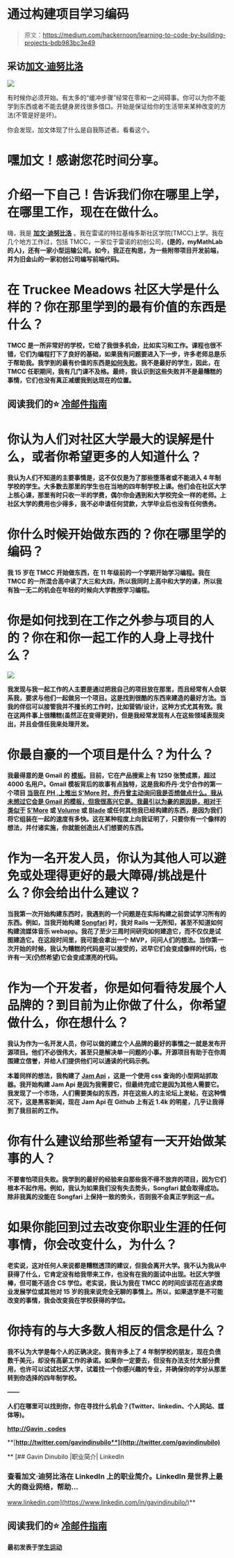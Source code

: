 # 通过构建项目学习编码

> 原文：<https://medium.com/hackernoon/learning-to-code-by-building-projects-bdb983bc3e49>

## 采访[加文·迪努比洛](https://twitter.com/gavindinubilo)

![](img/05aafd1ad57703259f94558d7465d25e.png)

有时候你必须开始。有太多的“缓冲步骤”经常在零和一之间碍事。你可以为你不能学到东西或者不能去健身房找很多借口。开始是保证给你的生活带来某种改变的方法(不管是好是坏)。

你会发现，加文体现了什么是自我陈述者。看看这个。

# 嘿加文！感谢您花时间分享。

# 介绍一下自己！告诉我们你在哪里上学，在哪里工作，现在在做什么。

嗨，我是 [**加文·迪努比洛**](https://www.linkedin.com/in/gavindinubilo/) 。我在雷诺的特拉基梅多斯社区学院(TMCC)上学。我在几个地方工作过，包括 TMCC，一家位于雷诺的初创公司，[](https://www.pearson.com/us/)**(是的，myMathLab 的人)，还有一家小型运输公司。如今，我正在构思，为一些附带项目开发前端，并为旧金山的一家初创公司编写前端代码。**

# **在 Truckee Meadows 社区大学是什么样的？你在那里学到的最有价值的东西是什么？**

**TMCC 是一所非常好的学校，它给了我很多机会，比如实习和工作。课程也很不错，它们为编程打下了良好的基础，如果我有问题要进入下一步，许多老师总是乐于帮助我。我学到的最有价值的东西是[如何失败](http://studenthustle.co/getting-foot-door-exciting-projects/)。我不是最好的学生，因此，在 TMCC 任职期间，我有几门课不及格。最终，我认识到这些失败并不是最糟糕的事情，它们也没有真正减缓我到达现在的位置。**

## **阅读我们的⭐️ [冷邮件指南](http://bit.ly/studenthustleguide)**

# **你认为人们对社区大学最大的误解是什么，或者你希望更多的人知道什么？**

**我认为人们不知道的主要事情是，这不仅仅是为了那些堕落者或不能进入 4 年制学校的学生。大多数去那里的学生也在当地的四年制学校上课。他们会在社区大学上核心课，那里有时只收一半的学费，偶尔你会遇到和大学校完全一样的老师。上社区大学的费用也少得多，我不必申请任何贷款，大学毕业后也没有任何债务。**

# **你什么时候开始做东西的？你在哪里学的编码？**

**我 15 岁在 TMCC 开始做东西，在 11 年级前的一个学期开始学习编程。我在 TMCC 的一所混合高中读了大三和大四，所以我同时上高中和大学的课，所以我有独一无二的机会在年轻的时候向大学教授学习编程。**

# **你是如何找到在工作之外参与项目的人的？你在和你一起工作的人身上寻找什么？**

**![](img/34bb2e3d32120ca8bf0f83fd426e702c.png)**

**我发现与我一起工作的人主要是通过把我自己的项目放在那里，而且经常有人会联系我，要求与他们一起做另一个项目。这是找到很酷的东西来建造的最好方法。当我的伴侣可以接管我并不擅长的工作时，比如营销/设计，这种方式尤其有效。我在这两件事上很糟糕(虽然正在变得更好)，但是我经常发现有人在这些领域表现突出，并且会信任我来处理开发。**

# **你最自豪的一个项目是什么？为什么？**

**我最得意的是 Gmail 的 [**模板**](http://www.templatesforgmail.com/)。目前，它在产品搜索上有 1250 张赞成票，超过 4000 名用户。Gmail 模板背后的故事有点独特，这是我和乔丹·戈宁合作的第一个项目 [**当我在 PH .上推出 S'More 时，乔丹曾主动询问我是否想做点什么。我从未想过它会是 Gmail 的模板，但我很高兴它是。我最引以为豪的原因是，相对于类似于**](http://jordangonen.com/) **[**S'More**](https://www.producthunt.com/posts/s-more) 或 [**Volume**](https://www.producthunt.com/posts/volume-5) 或 [**Blade**](https://www.producthunt.com/posts/blade-2) 或任何其他我已经构建的东西，是因为我们将它组装在一起的速度有多快。这在某种程度上向我证明了，只要你有一个像样的想法，并付诸实施，你就能创造出人们想要的东西。****

# **作为一名开发人员，你认为其他人可以避免或处理得更好的最大障碍/挑战是什么？你会给出什么建议？**

**当我第一次开始构建东西时，我遇到的一个问题是在实际构建之前尝试学习所有的东西。例如，当我开始构建 [**Songfari**](https://www.producthunt.com/posts/songfari-2) 时，我对 Rails 一无所知，甚至不知道如何构建流媒体音乐 webapp。我花了至少三周时间研究如何建造它，而不仅仅是试图建造它。在这段时间里，我可能会拿出一个 MVP，问问人们的想法。当你第一次开始的时候，我认为糟糕的代码是可以接受的，迟早它们会变成像样的代码，也许有一天(仍然希望)它会变成漂亮的代码。**

# **作为一个开发者，你是如何看待发展个人品牌的？到目前为止你做了什么，你希望做什么，你在想什么？**

**我认为作为一名开发人员，你可以做的建立个人品牌的最好的事情之一就是发布开源项目。他们不必很伟大，甚至只是解决单一问题的小事。开源项目有助于在你周围建立信誉，并给人们提供他们可以通读的代码示例。**

**本着同样的想法，我构建了 [**Jam Api**](https://www.producthunt.com/posts/jam-api-2) ，这是一个使用 css 查询的小型网站抓取器。我开始构建 Jam Api 是因为我需要它，但最终完成它是因为其他人需要它。我发现了一个市场，人们需要类似的东西，并在这些人的主论坛上发帖，在这种情况下，这是黑客新闻，现在 Jam Api 在 Github 上有近 1.4k 的明星，几乎让我得到了我目前的工作。**

# **你有什么建议给那些希望有一天开始做某事的人？**

**不要害怕项目失败。我学到的最好的经验来自那些我不得不放弃的项目，因为它们根本不起作用。例如，我认为如果我们没有失去势头，Songfari 就会取得成功。除非我真的没能在 Songfari 上保持一致的势头，否则我不会真正学到这一点。**

# **如果你能回到过去改变你职业生涯的任何事情，你会改变什么，为什么？**

**老实说，这对任何人来说都是糟糕透顶的建议，但我会离开大学。我不认为我从中获得了什么，它肯定没有给我带来工作，也没有在我的面试中出现。社区大学很棒，但可能不适合 CS 学位。老实说，我认为我在 TMCC 的时间应该花在追求商业发展学位或其他对 15 岁的我来说完全无聊的事情上。所以，如果退学是不可能改变的事情，我会改变我在学校获得的学位。**

# **你持有的与大多数人相反的信念是什么？**

**我不认为大学是每个人的正确决定。我有许多上了 4 年制学校的朋友，现在负债数千美元，却没有高薪工作的承诺。如果你一定要去，但没有办法支付大部分费用，也许可以试试社区大学，试着找一个你感兴趣的专业，并确保你的学分从那里转到你选择的四年制学校。**

****——****

**人们在哪里可以找到你，你在寻找什么机会？(Twitter、linkedin、个人网站、媒体等)。**

**[**http://Gavin . codes**](http://gavin.codes/)**

**[**http://twitter.com/gavindinubilo**](http://twitter.com/gavindinubilo)**

**[](https://www.linkedin.com/in/gavindinubilo/) [## Gavin Dinubilo |职业简介| LinkedIn

### 查看加文·迪努比洛在 LinkedIn 上的职业简介。LinkedIn 是世界上最大的商业网络，帮助…

www.linkedin.com](https://www.linkedin.com/in/gavindinubilo/)** 

## **阅读我们的⭐️ [冷邮件指南](http://bit.ly/studenthustleguide)**

**最初发表于[学生运动](http://studenthustle.co/learn-to-code-by-doing/)**